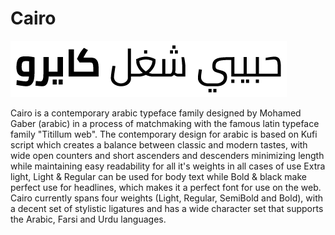 # Cairo

![Sample][sample]

Cairo is a contemporary arabic typeface family designed by Mohamed Gaber (arabic) in a process of matchmaking with the famous latin typeface family "Titillum web". The contemporary design for arabic is based on Kufi script which creates a balance between classic and modern tastes, with wide open counters and short ascenders and descenders minimizing length while maintaining easy readability for all it's weights in all cases of use Extra light, Light & Regular can be used for body text while Bold & black make perfect use for headlines,  which makes it a perfect font for use on the web. 
Cairo currently spans four weights (Light, Regular, SemiBold and Bold), with a decent set of stylistic ligatures and has a wide character set that supports the Arabic, Farsi and Urdu languages.

[sample]: documentation/sample.png
[titilliumweb]: https://github.com/librefonts/titilliumweb

